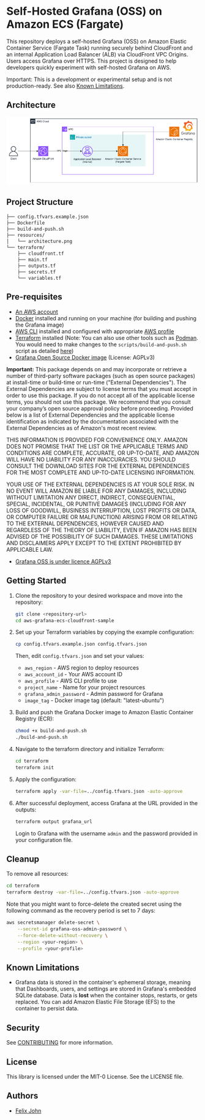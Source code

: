 # Self-Hosted Grafana (OSS) on Amazon ECS (Fargate) 

This repository deploys a self-hosted Grafana (OSS) on Amazon Elastic Container Service (Fargate Task) running securely behind CloudFront and an internal Application Load Balancer (ALB) via CloudFront VPC Origins. Users access Grafana over HTTPS. This project is designed to help developers quickly experiment with self-hosted Grafana on AWS.

Important: This is a development or experimental setup and is not production-ready. See also [Known Limitations](#known-limitations).

## Architecture

![image](resources/architecture.png)

## Project Structure

```
├── config.tfvars.example.json       
├── Dockerfile 
├── build-and-push.sh                      
├── resources/                       
│   └── architecture.png               
└── terraform/                       
    ├── cloudfront.tf
    ├── main.tf
    ├── outputs.tf
    ├── secrets.tf
    └── variables.tf
```

## Pre-requisites

* [An AWS account](https://console.aws.amazon.com/console/home?nc2=h_ct&src=header-signin)
* [Docker](https://docs.docker.com/engine/install/) installed and running on your machine (for building and pushing the Grafana image)
* [AWS CLI](https://docs.aws.amazon.com/cli/latest/userguide/getting-started-install.html) installed and configured with appropriate [AWS profile](https://docs.aws.amazon.com/cli/v1/userguide/cli-configure-files.html)
* [Terraform](https://developer.hashicorp.com/terraform/install) installed (Note: You can also use other tools such as [Podman](https://podman.io/). You would need to make changes to the `scripts/build-and-push.sh` script as detailed [here](https://docs.aws.amazon.com/AmazonECR/latest/userguide/Podman.html))
* [Grafana Open Source Docker image](https://grafana.com/docs/grafana/latest/setup-grafana/configure-docker/) (License: AGPLv3)


**Important:** 
This package depends on and may incorporate or retrieve a number of third-party
software packages (such as open source packages) at install-time or build-time
or run-time ("External Dependencies"). The External Dependencies are subject to
license terms that you must accept in order to use this package. If you do not
accept all of the applicable license terms, you should not use this package. We
recommend that you consult your company’s open source approval policy before
proceeding. Provided below is a list of External Dependencies and the applicable license
identification as indicated by the documentation associated with the External
Dependencies as of Amazon's most recent review.

THIS INFORMATION IS PROVIDED FOR CONVENIENCE ONLY. AMAZON DOES NOT PROMISE THAT
THE LIST OR THE APPLICABLE TERMS AND CONDITIONS ARE COMPLETE, ACCURATE, OR
UP-TO-DATE, AND AMAZON WILL HAVE NO LIABILITY FOR ANY INACCURACIES. YOU SHOULD
CONSULT THE DOWNLOAD SITES FOR THE EXTERNAL DEPENDENCIES FOR THE MOST COMPLETE
AND UP-TO-DATE LICENSING INFORMATION.

YOUR USE OF THE EXTERNAL DEPENDENCIES IS AT YOUR SOLE RISK. IN NO EVENT WILL
AMAZON BE LIABLE FOR ANY DAMAGES, INCLUDING WITHOUT LIMITATION ANY DIRECT,
INDIRECT, CONSEQUENTIAL, SPECIAL, INCIDENTAL, OR PUNITIVE DAMAGES (INCLUDING
FOR ANY LOSS OF GOODWILL, BUSINESS INTERRUPTION, LOST PROFITS OR DATA, OR
COMPUTER FAILURE OR MALFUNCTION) ARISING FROM OR RELATING TO THE EXTERNAL
DEPENDENCIES, HOWEVER CAUSED AND REGARDLESS OF THE THEORY OF LIABILITY, EVEN
IF AMAZON HAS BEEN ADVISED OF THE POSSIBILITY OF SUCH DAMAGES. THESE LIMITATIONS
AND DISCLAIMERS APPLY EXCEPT TO THE EXTENT PROHIBITED BY APPLICABLE LAW.

- [Grafana OSS is under licence AGPLv3](https://github.com/grafana/grafana/blob/master/LICENSE)

## Getting Started

1. Clone the repository to your desired workspace and move into the repository:
   ```bash
   git clone <repository-url>
   cd aws-grafana-ecs-cloudfront-sample
   ```

2. Set up your Terraform variables by copying the example configuration:
   ```bash
   cp config.tfvars.example.json config.tfvars.json
   ```
   
   Then, edit `config.tfvars.json` and set your values:
   * `aws_region` - AWS region to deploy resources
   * `aws_account_id` - Your AWS account ID
   * `aws_profile` - AWS CLI profile to use
   * `project_name` - Name for your project resources
   * `grafana_admin_password` - Admin password for Grafana
   * `image_tag` - Docker image tag (default: "latest-ubuntu")

3. Build and push the Grafana Docker image to Amazon Elastic Container Registry (ECR):
   ```bash
   chmod +x build-and-push.sh
   ./build-and-push.sh
   ```

4. Navigate to the terraform directory and initialize Terraform:
   ```bash
   cd terraform
   terraform init
   ```

5. Apply the configuration:
   ```bash
   terraform apply -var-file=../config.tfvars.json -auto-approve
   ```

6. After successful deployment, access Grafana at the URL provided in the outputs:
   ```bash
   terraform output grafana_url
   ```
   Login to Grafana with the username `admin` and the password provided in your configuration file.

## Cleanup

To remove all resources:

```bash
cd terraform
terraform destroy -var-file=../config.tfvars.json -auto-approve
```

Note that you might want to force-delete the created secret using the following command as the recovery period is set to 7 days:

```bash
aws secretsmanager delete-secret \
    --secret-id grafana-oss-admin-password \
    --force-delete-without-recovery \
    --region <your-region> \
    --profile <your-profile>
```

## Known Limitations

- Grafana data is stored in the container's ephemeral storage, meaning that Dashboards, users, and settings are stored in Grafana's embedded SQLite database.
Data is **lost** when the container stops, restarts, or gets replaced. You can add Amazon Elastic File Storage (EFS) to the container to persist data.

## Security

See [CONTRIBUTING](CONTRIBUTING.md#security-issue-notifications) for more information.

## License

This library is licensed under the MIT-0 License. See the LICENSE file. 

## Authors

- [Felix John](https://github.com/Madabaru)